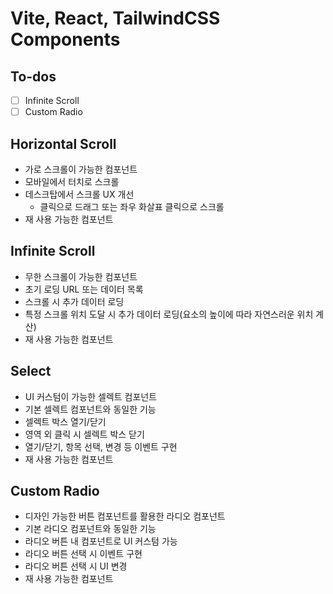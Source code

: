 # Vite, React, TailwindCSS Components

## To-dos

- [ ] Infinite Scroll
- [ ] Custom Radio

## Horizontal Scroll

- 가로 스크롤이 가능한 컴포넌트
- 모바일에서 터치로 스크롤
- 데스크탑에서 스크롤 UX 개선
  - 클릭으로 드래그 또는 좌우 화살표 클릭으로 스크롤
- 재 사용 가능한 컴포넌트

## Infinite Scroll

- 무한 스크롤이 가능한 컴포넌트
- 초기 로딩 URL 또는 데이터 목록
- 스크롤 시 추가 데이터 로딩
- 특정 스크롤 위치 도달 시 추가 데이터 로딩(요소의 높이에 따라 자연스러운 위치 계산)
- 재 사용 가능한 컴포넌트

## Select

- UI 커스텀이 가능한 셀렉트 컴포넌트
- 기본 셀렉트 컴포넌트와 동일한 기능
- 셀렉트 박스 열기/닫기
- 영역 외 클릭 시 셀렉트 박스 닫기
- 열기/닫기, 항목 선택, 변경 등 이벤트 구현
- 재 사용 가능한 컴포넌트

## Custom Radio

- 디자인 가능한 버튼 컴포넌트를 활용한 라디오 컴포넌트
- 기본 라디오 컴포넌트와 동일한 기능
- 라디오 버튼 내 컴포넌트로 UI 커스텀 가능
- 라디오 버튼 선택 시 이벤트 구현
- 라디오 버튼 선택 시 UI 변경
- 재 사용 가능한 컴포넌트
